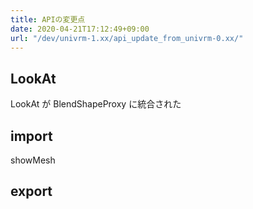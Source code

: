 ```yaml
---
title: APIの変更点
date: 2020-04-21T17:12:49+09:00
url: "/dev/univrm-1.xx/api_update_from_univrm-0.xx/"
---
```


## LookAt

LookAt が BlendShapeProxy に統合された

## import

showMesh

## export

